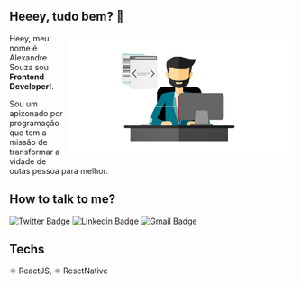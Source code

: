 ## Heeey, tudo bem?  👋

<img src="./image.png" min-width="400px" max-width="400px" width="400px" align="right" alt="Computador iuriCode">

<p align="left"> 
  Heey, meu nome é
  Alexandre Souza
  sou <strong>Frontend Developer!</strong>.<br>
</p>


<p align="left"> 
  Sou um apixonado por programação que tem a missão de transformar a vidade de outas pessoa para melhor.
</p>

## How to talk to me?

[![Twitter Badge](https://img.shields.io/badge/-@dieegosf-6633cc?style=flat-square&labelColor=6633cc&logo=twitter&logoColor=white&link=https://twitter.com/_alexandre_me)](https://twitter.com/_alexandre_me) 
[![Linkedin Badge](https://img.shields.io/badge/-Alexandre%20Soouza-6633cc?style=flat-square&logo=Linkedin&logoColor=white&link=https://www.linkedin.com/in/alexandre-souza-273986191/)](https://www.linkedin.com/in/alexandre-souza-273986191/) 
[![Gmail Badge](https://img.shields.io/badge/-alexandreifto2@gmail.com-6633cc?style=flat-square&logo=Gmail&logoColor=white&link=mailto:alexandreifto2@gmail.com)](mailto:alexandreifto2@gmail.com)

## Techs

⚛️ ReactJS, ⚛️ ResctNative
